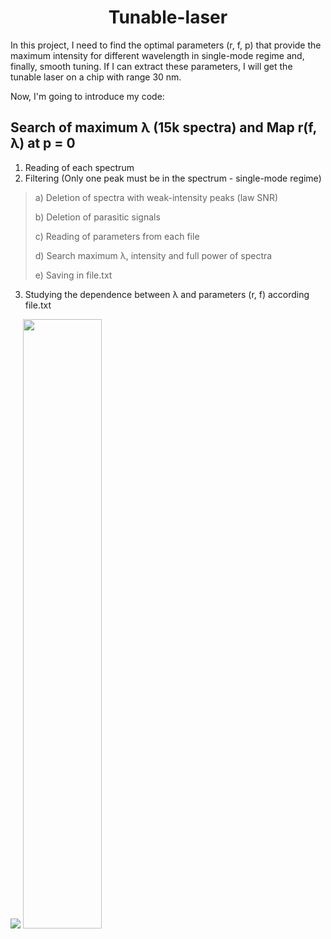 <h1 align="center">Tunable-laser</h1>

In this project, I need to find the optimal parameters (r, f, p) that provide the maximum intensity for different wavelength in single-mode regime and, finally, smooth tuning. If I can extract these parameters, I will get the tunable laser on a chip with range 30 nm.

Now, I'm going to introduce my code:

## Search of maximum λ (15k spectra) and Map r(f, λ) at p = 0

1) Reading of each spectrum
2) Filtering (Only one peak must be in the spectrum - single-mode regime) 
  ><p>a) Deletion of spectra with weak-intensity peaks (law SNR)
  ><p>b) Deletion of parasitic signals
  ><p>c) Reading of parameters from each file
  ><p>d) Search maximum λ, intensity and full power of spectra
  ><p>e) Saving in file.txt
3) Studying the dependence between λ and parameters (r, f) according file.txt



![](https://user-images.githubusercontent.com/87599571/178659505-0daccebb-813d-47c0-8966-0461ced66e87.png)
<img src="[url](https://user-images.githubusercontent.com/87599571/178659505-0daccebb-813d-47c0-8966-0461ced66e87.png)" width="50%" height="50%">
